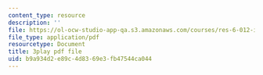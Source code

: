 ```yaml
---
content_type: resource
description: ''
file: https://ol-ocw-studio-app-qa.s3.amazonaws.com/courses/res-6-012-introduction-to-probability-spring-2018/b9a934d2e89c4d8369e3fb47544ca044_WFMTus20mz4.pdf
file_type: application/pdf
resourcetype: Document
title: 3play pdf file
uid: b9a934d2-e89c-4d83-69e3-fb47544ca044
---
```

